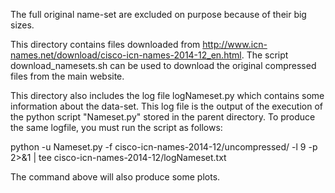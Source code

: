 The full original name-set are excluded on purpose because of their big sizes.

This directory contains files downloaded from http://www.icn-names.net/download/cisco-icn-names-2014-12_en.html. The script download_namesets.sh can be used to download the original compressed files from the main website.

This directory also includes the log file logNameset.py which contains some information about the data-set. This log file is the output of the execution of the python script "Nameset.py" stored in the parent directory. To produce the same logfile, you must run the script as follows:

python -u Nameset.py -f cisco-icn-names-2014-12/uncompressed/ -l 9 -p 2>&1 | tee cisco-icn-names-2014-12/logNameset.txt

The command above will also produce some plots.


